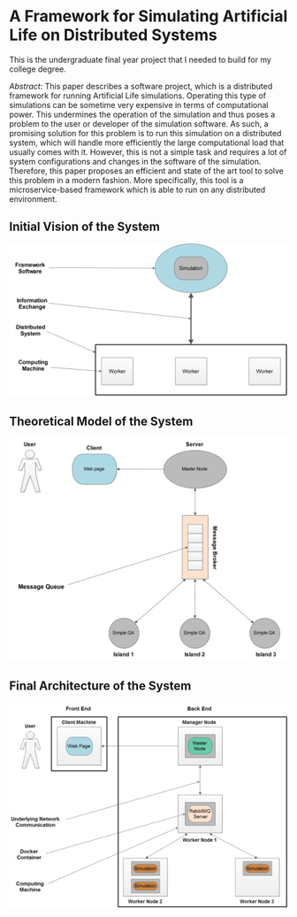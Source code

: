 # A Framework for Simulating Artificial Life on Distributed Systems
This is the undergraduate final year project that I needed to build for my college degree.

*Abstract*: This paper describes a software project, which is a distributed framework
for running Artificial Life simulations. Operating this type of simulations
can be sometime very expensive in terms of computational power. This
undermines the operation of the simulation and thus poses a problem to the
user or developer of the simulation software. As such, a promising solution
for this problem is to run this simulation on a distributed system, which will
handle more efficiently the large computational load that usually comes
with it. However, this is not a simple task and requires a lot of system
configurations and changes in the software of the simulation. Therefore,
this paper proposes an efficient and state of the art tool to solve this problem
in a modern fashion. More specifically, this tool is a microservice-based
framework which is able to run on any distributed environment.

## Initial Vision of the System
![system vision](/Presentation/Pictures/SystemVision.jpg?raw=true)

## Theoretical Model of the System
![theoretical model](/Presentation/Pictures/TheoreticalModel.jpg?raw=true)

## Final Architecture of the System
![final architecture](/Presentation/Pictures/SoftwareStackArchitecture.jpg?raw=true)
